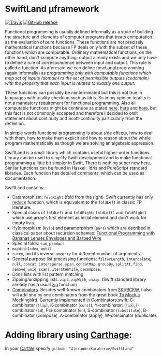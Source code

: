
# SwiftLand µframework

[![Travis](https://img.shields.io/travis/rust-lang/rust.svg)]() [![GitHub release](https://img.shields.io/github/release/qubyte/rubidium.svg)](https://github.com/AlexanderKaraberov/SwiftLand/releases/tag/2.0.1)


Functional programming is usually defined informally as a style of building the structure and elements of computer programs that treats computation as the evaluation of pure functions. These functions are not precisely mathematical functions because FP deals only with the subset of these functions which are computable. Ordinary mathematical functions, on the other hand, don't compute anything: output already exists and we only have to define a rule of correspondence between input and output. This rule is called a function. As aforesaid we can define functional programming (again informally) as *programming only with computable functions which map set of inputs (domain) to the set of permissible outputs (codomain) with the property that each input is related to exactly one output*.
 
These functions can possibly be nonterminated but this is not true in languages with totality checking such as Idris. So in my opinion totality is not a mandatory requirement for functional programming. Also all computable functions might be continuos as stated [here](https://lukepalmer.wordpress.com/2008/08/11/all-functions-are-continuous-always/), [here](http://math.andrej.com/2006/03/27/sometimes-all-functions-are-continuous/) and [here](https://math.stackexchange.com/questions/1698088/are-all-computable-functions-continuous-or-vice-versa), but this fact is not commonly accepted and therefore I decided to omit statement about continuity and Scott-continuity particularly from the definition.
 
<p>In simple words functional programming is about side effects, how to deal with them, how to make them explicit and how to reason about the whole program mathematically as though we are solving an algebraic expression.</p>

<p>SwiftLand is a small library which contains useful higher-order functions. Library can be used to simplify Swift development and to make functional programming a little bit simpler in Swift. There is nothing super new here. Similar functions can be found in Haskell, Idris and PureScript standard libraries. Each function has detailed comments, which can be used as documentation.</p>

SwiftLand contains:
* Catamorphism: `foldRight` (fold from the right). Swift currently has only [reduce](https://developer.apple.com/library/ios/documentation/Swift/Reference/Swift_SequenceType_Protocol/index.html#//apple_ref/swift/intfm/SequenceType/s:FeRq_Ss12SequenceType_SsS_6reduceu__Rq_S__Fq_FzTqd__7combineFzTqd__qqq_S_9GeneratorSs13GeneratorType7Element_qd___qd__) function, which is equivalent to the `foldLeft` in classic FP literature.
* Special cases of `foldLeft` and `foldRight`: `foldLeft1` and `foldRight1` which use array's first element as initial element and don't work for empty lists.
* Hylomorphism (`hylo`) and paramorphism (`para`) which are decribed in classical paper about recursion schemes: [Functional Programming with Bananas  Lenses  Envelopes and Barbed Wire](http://eprints.eemcs.utwente.nl/7281/01/db-utwente-40501F46.pdf)
* Special folds: `sum`, `product`.
* `mapWithIndex`, `until`
* `curry`, and its inverse `uncurry` for different number of arguments.
*  General purpose list processing functions: `filterLength`, `intercalate`, `null`, `concat`, `intersperse`, `span`, `concatMap`, `groupBy`, `splitAt`, `find`, `remove`, `uniq`, `scanl`, `iterateWhile`, `decompose`.
* Cons lists with list pattern matching
* Zipping/unzipping lists: `zip3`, `zipWith`, `unzip`. (Swift standard library already has a usual [zip](https://developer.apple.com/library/prerelease/ios/documentation/Swift/Reference/Swift_StandardLibrary_Functions/index.html#//apple_ref/swift/func/s:FSs3zipu0_Rq_Ss12SequenceTypeq0_S__FTq_q0__GVSs12Zip2Sequenceq_q0__) function)
* [Combinators](https://wiki.haskell.org/Combinator). Besides well-known combinators from [SKI](https://en.wikipedia.org/wiki/SKI_combinator_calculus)/[BCKW](https://en.wikipedia.org/wiki/B,_C,_K,_W_system), I also will add one by one combinators from the great book [To Mock a Mockingbird](https://en.wikipedia.org/wiki/To_Mock_a_Mockingbird). Currently implemented in Combinators.swift: C-combinator (`flip`), K-combinator (`const`), Y-combinator: (`fix`), I-combinator (`id`), Psi-combinator (`on`), S-combinator (`substitute`), B-combinator (compose), A-combinator (apply), W-combinator (duplicate).



# Adding library using [Carthage](https://github.com/Carthage/Carthage):

In your [Cartfile](https://github.com/Carthage/Carthage#adding-frameworks-to-an-application) specify `github  "AlexanderKaraberov/SwiftLand"`
